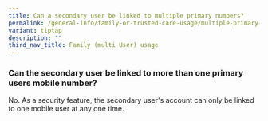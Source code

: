 ```yaml
---
title: Can a secondary user be linked to multiple primary numbers?
permalink: /general-info/family-or-trusted-care-usage/multiple-primary-numbers/
variant: tiptap
description: ""
third_nav_title: Family (multi User) usage
---
```

<h3>Can the secondary user be linked to more than one primary users mobile number?</h3>
<p>No. As a security feature, the secondary user's account can only be linked
to one mobile user at any one time.</p>